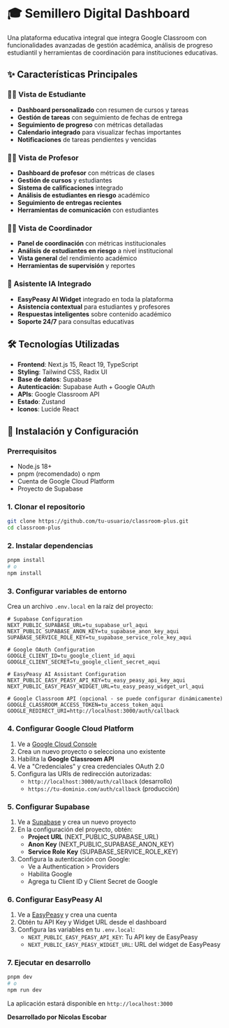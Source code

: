 # 🎓 Semillero Digital Dashboard

Una plataforma educativa integral que integra Google Classroom con funcionalidades avanzadas de gestión académica, análisis de progreso estudiantil y herramientas de coordinación para instituciones educativas.

## ✨ Características Principales

### 👨‍🎓 **Vista de Estudiante**
- **Dashboard personalizado** con resumen de cursos y tareas
- **Gestión de tareas** con seguimiento de fechas de entrega
- **Seguimiento de progreso** con métricas detalladas
- **Calendario integrado** para visualizar fechas importantes
- **Notificaciones** de tareas pendientes y vencidas

### 👨‍🏫 **Vista de Profesor**
- **Dashboard de profesor** con métricas de clases
- **Gestión de cursos** y estudiantes
- **Sistema de calificaciones** integrado
- **Análisis de estudiantes en riesgo** académico
- **Seguimiento de entregas recientes**
- **Herramientas de comunicación** con estudiantes

### 👨‍💼 **Vista de Coordinador**
- **Panel de coordinación** con métricas institucionales
- **Análisis de estudiantes en riesgo** a nivel institucional
- **Vista general** del rendimiento académico
- **Herramientas de supervisión** y reportes

### 🤖 **Asistente IA Integrado**
- **EasyPeasy AI Widget** integrado en toda la plataforma
- **Asistencia contextual** para estudiantes y profesores
- **Respuestas inteligentes** sobre contenido académico
- **Soporte 24/7** para consultas educativas

## 🛠️ Tecnologías Utilizadas

- **Frontend**: Next.js 15, React 19, TypeScript
- **Styling**: Tailwind CSS, Radix UI
- **Base de datos**: Supabase
- **Autenticación**: Supabase Auth + Google OAuth
- **APIs**: Google Classroom API
- **Estado**: Zustand
- **Iconos**: Lucide React

## 🚀 Instalación y Configuración

### Prerrequisitos

- Node.js 18+ 
- pnpm (recomendado) o npm
- Cuenta de Google Cloud Platform
- Proyecto de Supabase

### 1. Clonar el repositorio

```bash
git clone https://github.com/tu-usuario/classroom-plus.git
cd classroom-plus
```

### 2. Instalar dependencias

```bash
pnpm install
# o
npm install
```

### 3. Configurar variables de entorno

Crea un archivo `.env.local` en la raíz del proyecto:

```env
# Supabase Configuration
NEXT_PUBLIC_SUPABASE_URL=tu_supabase_url_aqui
NEXT_PUBLIC_SUPABASE_ANON_KEY=tu_supabase_anon_key_aqui
SUPABASE_SERVICE_ROLE_KEY=tu_supabase_service_role_key_aqui

# Google OAuth Configuration
GOOGLE_CLIENT_ID=tu_google_client_id_aqui
GOOGLE_CLIENT_SECRET=tu_google_client_secret_aqui

# EasyPeasy AI Assistant Configuration
NEXT_PUBLIC_EASY_PEASY_API_KEY=tu_easy_peasy_api_key_aqui
NEXT_PUBLIC_EASY_PEASY_WIDGET_URL=tu_easy_peasy_widget_url_aqui

# Google Classroom API (opcional - se puede configurar dinámicamente)
GOOGLE_CLASSROOM_ACCESS_TOKEN=tu_access_token_aqui
GOOGLE_REDIRECT_URI=http://localhost:3000/auth/callback

```

### 4. Configurar Google Cloud Platform

1. Ve a [Google Cloud Console](https://console.cloud.google.com/)
2. Crea un nuevo proyecto o selecciona uno existente
3. Habilita la **Google Classroom API**
4. Ve a "Credenciales" y crea credenciales OAuth 2.0
5. Configura las URIs de redirección autorizadas:
   - `http://localhost:3000/auth/callback` (desarrollo)
   - `https://tu-dominio.com/auth/callback` (producción)

### 5. Configurar Supabase

1. Ve a [Supabase](https://supabase.com/) y crea un nuevo proyecto
2. En la configuración del proyecto, obtén:
   - **Project URL** (NEXT_PUBLIC_SUPABASE_URL)
   - **Anon Key** (NEXT_PUBLIC_SUPABASE_ANON_KEY)
   - **Service Role Key** (SUPABASE_SERVICE_ROLE_KEY)
3. Configura la autenticación con Google:
   - Ve a Authentication > Providers
   - Habilita Google
   - Agrega tu Client ID y Client Secret de Google

### 6. Configurar EasyPeasy AI

1. Ve a [EasyPeasy](https://easypeasy.ai/) y crea una cuenta
2. Obtén tu API Key y Widget URL desde el dashboard
3. Configura las variables en tu `.env.local`:
   - `NEXT_PUBLIC_EASY_PEASY_API_KEY`: Tu API key de EasyPeasy
   - `NEXT_PUBLIC_EASY_PEASY_WIDGET_URL`: URL del widget de EasyPeasy

### 7. Ejecutar en desarrollo

```bash
pnpm dev
# o
npm run dev
```

La aplicación estará disponible en `http://localhost:3000`
 
**Desarrollado por Nicolas Escobar**